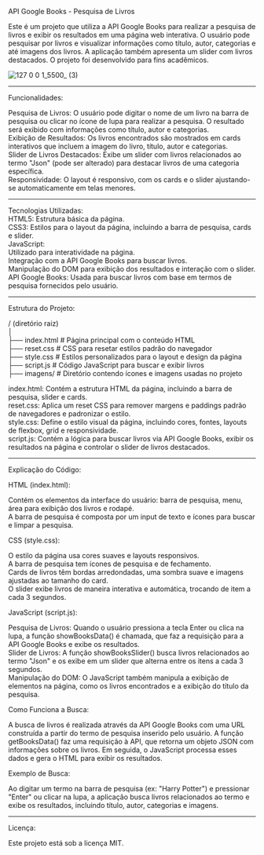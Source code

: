 API Google Books - Pesquisa de Livros

Este é um projeto que utiliza a API Google Books para realizar a pesquisa de livros e exibir os resultados em uma página web interativa. O usuário pode pesquisar por livros e visualizar informações como título, 
autor, categorias e até imagens dos livros. A aplicação também apresenta um slider com livros destacados. O projeto foi desenvolvido para fins acadêmicos.

![127 0 0 1_5500_ (3)](https://github.com/user-attachments/assets/29e7965d-b575-43f4-a2dd-6bffdf50095e)


---------------------------------------------------------------------------------------------------------------------------------------------------------------------------------------------------------------------
Funcionalidades: 

Pesquisa de Livros: O usuário pode digitar o nome de um livro na barra de pesquisa ou clicar no ícone de lupa para realizar a pesquisa. O resultado será exibido com informações como título, autor e categorias. \
Exibição de Resultados: Os livros encontrados são mostrados em cards interativos que incluem a imagem do livro, título, autor e categorias. \
Slider de Livros Destacados: Exibe um slider com livros relacionados ao termo "Json" (pode ser alterado) para destacar livros de uma categoria específica. \
Responsividade: O layout é responsivo, com os cards e o slider ajustando-se automaticamente em telas menores.

---------------------------------------------------------------------------------------------------------------------------------------------------------------------------------------------------------------------
Tecnologias Utilizadas: \
HTML5: Estrutura básica da página. \
CSS3: Estilos para o layout da página, incluindo a barra de pesquisa, cards e slider. \
JavaScript: \
Utilizado para interatividade na página. \
Integração com a API Google Books para buscar livros. \
Manipulação do DOM para exibição dos resultados e interação com o slider. \
API Google Books: Usada para buscar livros com base em termos de pesquisa fornecidos pelo usuário. 

---------------------------------------------------------------------------------------------------------------------------------------------------------------------------------------------------------------------
Estrutura do Projeto: 

/ (diretório raiz) \
│ \
├── index.html      # Página principal com o conteúdo HTML \
├── reset.css       # CSS para resetar estilos padrão do navegador \
├── style.css       # Estilos personalizados para o layout e design da página \
├── script.js       # Código JavaScript para buscar e exibir livros \
├── imagens/        # Diretório contendo ícones e imagens usadas no projeto 

index.html: Contém a estrutura HTML da página, incluindo a barra de pesquisa, slider e cards.  \
reset.css: Aplica um reset CSS para remover margens e paddings padrão de navegadores e padronizar o estilo. \
style.css: Define o estilo visual da página, incluindo cores, fontes, layouts de flexbox, grid e responsividade. \
script.js: Contém a lógica para buscar livros via API Google Books, exibir os resultados na página e controlar o slider de livros destacados.

---------------------------------------------------------------------------------------------------------------------------------------------------------------------------------------------------------------------
Explicação do Código:

HTML (index.html):

Contém os elementos da interface do usuário: barra de pesquisa, menu, área para exibição dos livros e rodapé.\
A barra de pesquisa é composta por um input de texto e ícones para buscar e limpar a pesquisa.

CSS (style.css):

O estilo da página usa cores suaves e layouts responsivos.\
A barra de pesquisa tem ícones de pesquisa e de fechamento.\
Cards de livros têm bordas arredondadas, uma sombra suave e imagens ajustadas ao tamanho do card.\
O slider exibe livros de maneira interativa e automática, trocando de item a cada 3 segundos.

JavaScript (script.js):

Pesquisa de Livros: Quando o usuário pressiona a tecla Enter ou clica na lupa, a função showBooksData() é chamada, que faz a requisição para a API Google Books e exibe os resultados.\
Slider de Livros: A função showBooksSlider() busca livros relacionados ao termo "Json" e os exibe em um slider que alterna entre os itens a cada 3 segundos.\
Manipulação do DOM: O JavaScript também manipula a exibição de elementos na página, como os livros encontrados e a exibição do título da pesquisa.

Como Funciona a Busca:

A busca de livros é realizada através da API Google Books com uma URL construída a partir do termo de pesquisa inserido pelo usuário. A função getBooksData() faz uma requisição à API, que retorna um objeto JSON 
com informações sobre os livros. Em seguida, o JavaScript processa esses dados e gera o HTML para exibir os resultados.

Exemplo de Busca:

Ao digitar um termo na barra de pesquisa (ex: "Harry Potter") e pressionar "Enter" ou clicar na lupa, a aplicação busca livros relacionados ao termo e exibe os resultados, 
incluindo título, autor, categorias e imagens.

---------------------------------------------------------------------------------------------------------------------------------------------------------------------------------------------------------------------
Licença:

Este projeto está sob a licença MIT.
